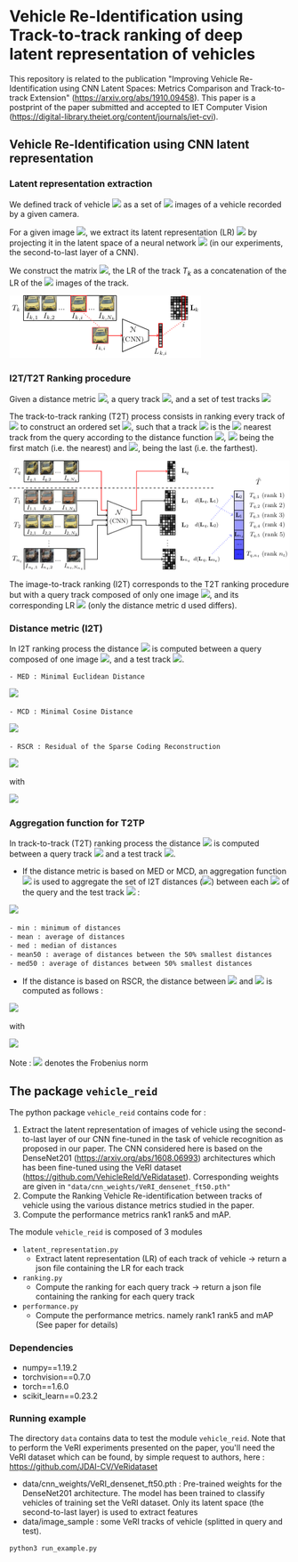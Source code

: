 # Vehicle Re-Identification using Track-to-track ranking of deep latent representation of vehicles

This repository is related to the publication "Improving Vehicle Re-Identification using CNN Latent Spaces: Metrics Comparison and Track-to-track Extension" (https://arxiv.org/abs/1910.09458). This paper is a postprint of the paper submitted and accepted to IET Computer Vision (https://digital-library.theiet.org/content/journals/iet-cvi).

## Vehicle Re-Identification using CNN latent representation

### Latent representation extraction

We defined track of vehicle <img src="https://render.githubusercontent.com/render/math?math=T_k=\{I_{k,1}, ..., I_{k,N_k}\}"> as a set of <img src="https://render.githubusercontent.com/render/math?math=N_k"> images of a vehicle recorded by a given camera. 


For a given image <img src="https://render.githubusercontent.com/render/math?math=I_{k,i}\in \mathbb{R}^{n\times m}">, we extract its latent representation (LR) <img src="https://render.githubusercontent.com/render/math?math=L_{k,i} \in \mathbb{R}^{f}"> by projecting it in the latent space of a neural network <img src="https://render.githubusercontent.com/render/math?math=\mathcal{N}"> (in our experiments, the second-to-last layer of a CNN).

We construct the matrix <img src="https://render.githubusercontent.com/render/math?math=\mathbf{L}_{k}=[L_{k,1}, ..., L_{k,N_k}] \in \mathbb{R}^{f\times N_k}">, the LR of the track $T_k$ as a concatenation of the LR of the <img src="https://render.githubusercontent.com/render/math?math=N_k"> images of the track.

![alt](img/lr_extraction_one.png)

### I2T/T2T Ranking procedure

Given a distance metric <img src="https://render.githubusercontent.com/render/math?math=d(.)">, a query track <img src="https://render.githubusercontent.com/render/math?math=T_q">, and a set of test tracks <img src="https://render.githubusercontent.com/render/math?math=\mathcal{T}=\{T_1, ..., T_{n_t}\}">

The track-to-track ranking (T2T) process consists in ranking every track of <img src="https://render.githubusercontent.com/render/math?math=\mathcal{T}"> to construct an ordered set <img src="https://render.githubusercontent.com/render/math?math=\tilde{\mathcal{T}}_q = \{T_{q,1}, ..., T_{q,N_t}\}">, such that a track <img src="https://render.githubusercontent.com/render/math?math=T_{q,i}"> is the <img src="https://render.githubusercontent.com/render/math?math=i^{th}"> nearest track from the query according to the distance function <img src="https://render.githubusercontent.com/render/math?math=d(.)">, <img src="https://render.githubusercontent.com/render/math?math=T_{q, 1}"> being the first match (i.e. the nearest) and <img src="https://render.githubusercontent.com/render/math?math=T_{q, N_t}">, being the last (i.e. the farthest).

![alt](img/LR_extraction_2.png)

The image-to-track ranking (I2T) corresponds to the T2T ranking procedure but with a query track composed of only one image <img src="https://render.githubusercontent.com/render/math?math=T_q = I_q">, and its corresponding LR <img src="https://render.githubusercontent.com/render/math?math=L_q"> (only the distance metric d used differs). 

### Distance metric (I2T)

In I2T ranking process the distance <img src="https://render.githubusercontent.com/render/math?math=d(.)"> is computed between a query composed of one image <img src="https://render.githubusercontent.com/render/math?math=L_{q}">, and a test track <img src="https://render.githubusercontent.com/render/math?math=\mathbf{L}_r = \{L_{r, 1}, ..., L_{r, n_t}\}">.


    - MED : Minimal Euclidean Distance

 <img src="https://render.githubusercontent.com/render/math?math=d(L_{q}, \mathbf{L}_r) = \underset{i \in \{1, ..., N_r\}}{min} (|| L_q - L_{r,i} ||_2)">

    - MCD : Minimal Cosine Distance

<img src="https://render.githubusercontent.com/render/math?math=d(L_{q}, \mathbf{L}_r) = \underset{i \in \{1, ..., N_r\}}{min}  (1 - \frac{L_q^\top L_{r, i}}{|| L_q ||_2  || L_{r,i} ||_2} )"> 

    - RSCR : Residual of the Sparse Coding Reconstruction
  
<img src="https://render.githubusercontent.com/render/math?math=d(L_q, \mathbf{L}_r ) = {|| L_q -  \mathbf{L}_r \Gamma_{q,r} ||_2}^2">

with 

<img src="https://render.githubusercontent.com/render/math?math=\Gamma_{q,r} = \underset{\tilde{\Gamma}_{q,r} } {\mathrm{argmin}} ( {|| L_q -  \mathbf{L}_r \tilde{\Gamma}_{q,r} ||_2}^2 %2B
\alpha || \tilde{\Gamma}_{q,r} ||_1 ) ">



### Aggregation function for T2TP

In track-to-track (T2T) ranking process the distance <img src="https://render.githubusercontent.com/render/math?math=d(.)"> is computed between a query track <img src="https://render.githubusercontent.com/render/math?math=\mathbf{L}_{q} = \{L_{q, 1}, ..., L_{q, n_q}\}"> and a test track <img src="https://render.githubusercontent.com/render/math?math=\mathbf{L}_r = \{L_{r, 1}, ..., L_{r, n_t}\}">. 

- If the distance metric is based on MED or MCD, an aggregation function <img src="https://render.githubusercontent.com/render/math?math=agg(.)"> is used to aggregate the set of I2T distances (<img src="https://render.githubusercontent.com/render/math?math=d_{i2t}(.)">) between each <img src="https://render.githubusercontent.com/render/math?math=L_{q, i}"> of the query and the test track <img src="https://render.githubusercontent.com/render/math?math=\mathbf{L}_r"> : 

<img src="https://render.githubusercontent.com/render/math?math=d(\mathbf{L}_q, \mathbf{L}_r) = agg ( \{ d_{i2t}(L_{q,1}, \mathbf{L}_r), ...,  d_{i2t}(L_{q,n_q}, \mathbf{L}_{r}) \} ) ">

    - min : minimum of distances
    - mean : average of distances
    - med : median of distances
    - mean50 : average of distances between the 50% smallest distances
    - med50 : average of distances between 50% smallest distances

- If the distance is based on RSCR, the distance between <img src="https://render.githubusercontent.com/render/math?math=\mathbf{L}_{q}"> and <img src="https://render.githubusercontent.com/render/math?math=\mathbf{L}_r "> is computed as follows : 


<img src="https://render.githubusercontent.com/render/math?math=d(\mathbf{L}_q, \mathbf{L}_r ) = || \mathbf{L}_q -  \mathbf{L}_r \mathbf{\Gamma}_{q,r} ||_F">

with 

<img src="https://render.githubusercontent.com/render/math?math={\Gamma}_{q_i,r} = \underset{\tilde{\Gamma}_{q_i,r}}{\mathrm{argmin}} ( {|| L_{q,i} -  \mathbf{L}_r \tilde{\Gamma}_{q_i,r} ||_2}^2  %2B \alpha || \tilde{\Gamma}_{q_i,r} ||_1)">

Note : <img src="https://render.githubusercontent.com/render/math?math=||.||_F"> denotes the Frobenius norm

## The package ```vehicle_reid```

The python package ```vehicle_reid``` contains code for :
1. Extract the latent representation of images of vehicle using the second-to-last layer of our CNN fine-tuned in the task of vehicle recognition as proposed in our paper. The CNN considered here is based on the DenseNet201 (https://arxiv.org/abs/1608.06993) architectures which has been fine-tuned using the VeRI dataset (https://github.com/VehicleReId/VeRidataset). Corresponding weights are given in ```"data/cnn_weights/VeRI_densenet_ft50.pth"```
2. Compute the Ranking Vehicle Re-identification between tracks of vehicle using the various distance metrics studied in the paper. 
3. Compute the performance metrics rank1 rank5 and mAP.


The module ```vehicle_reid``` is composed of 3 modules 
- ```latent_representation.py```
    - Extract latent representation (LR) of each track of vehicle -> return a json file containing the LR for each track
- ```ranking.py```
    - Compute the ranking for each query track -> return a json file containing the ranking for each query track
- ```performance.py```
    - Compute the performance metrics. namely rank1 rank5 and mAP (See paper for details)

### Dependencies
- numpy==1.19.2
- torchvision==0.7.0
- torch==1.6.0
- scikit_learn==0.23.2

### Running example 
The directory ```data``` contains data to test the module ```vehicle_reid```. Note that to perform the VeRI experiments presented on the paper, you'll need the VeRI dataset which can be found, by simple request to authors, here : https://github.com/JDAI-CV/VeRidataset

- data/cnn_weights/VeRI_densenet_ft50.pth : Pre-trained weights for the DenseNet201 architecture. The model has been trained to classify vehicles of training set the VeRI dataset. Only its latent space (the second-to-last layer) is used to extract features
- data/image_sample : some VeRI tracks of vehicle (splitted in query and test). 

``` 
python3 run_example.py
```








